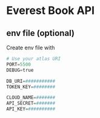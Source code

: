 # Everest Book API


## env file (optional)

Create env file with
```python
# Use your atlas URI
PORT=5500
DEBUG=true

DB_URI=###########
TOKEN_KEY=########

CLOUD_NAME=#######
API_SECRET=#######
API_KEY=##########
```
